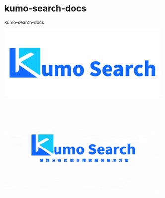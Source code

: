 # kumo-search-docs
kumo-search-docs

![](docs/source/image/kumo_search_logo.png)

![](docs/source/image/kumo_search.gif)